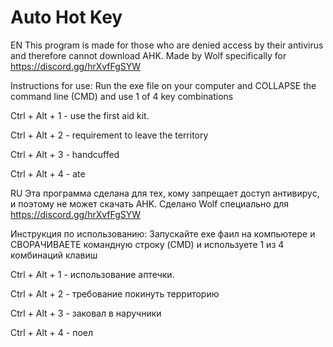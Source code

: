 # Auto Hot Key

EN
This program is made for those who are denied access by their antivirus and therefore cannot download AHK. Made by Wolf specifically for https://discord.gg/hrXvfFgSYW

Instructions for use:
Run the exe file on your computer and COLLAPSE the command line (CMD) and use 1 of 4 key combinations

Ctrl + Alt + 1 - use the first aid kit.

Ctrl + Alt + 2 - requirement to leave the territory

Ctrl + Alt + 3 - handcuffed

Ctrl + Alt + 4 - ate

RU 
Эта программа сделана для тех, кому запрещает доступ антивирус, и поэтому не может скачать AHK. Сделано Wolf специально для https://discord.gg/hrXvfFgSYW 

Инструкция по использованию: 
Запускайте exe фаил на компьютере и СВОРАЧИВАЕТЕ командную строку (CMD) и используете 1 из 4 комбинаций клавиш

Ctrl + Alt  + 1 - использование аптечки.

Ctrl + Alt + 2 - требование покинуть территорию

Ctrl + Alt + 3 - заковал в наручники

Ctrl + Alt + 4 - поел
